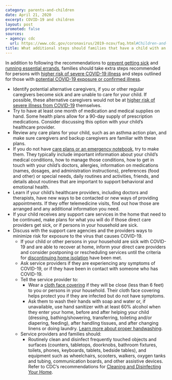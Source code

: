 ```yaml
---
category: parents-and-children
date: April 21, 2020
excerpt: COVID-19 and children
layout: post
promoted: false
sources:
- agency: cdc
  url: https://www.cdc.gov/coronavirus/2019-ncov/faq.html#Children-and-Youth-with-Special-Healthcare-Needs
title: What additional steps should families that have a child with an underlying medical condition or special health care need take?
---
```


In addition to following the recommendations to [prevent getting sick](https://www.cdc.gov/coronavirus/2019-ncov/prevent-getting-sick/index.html) and [running essential errands](https://www.cdc.gov/coronavirus/2019-ncov/daily-life-coping/essential-goods-services.html), families should take extra steps recommended for persons with [higher risk of severe COVID-19 illness](https://www.cdc.gov/coronavirus/2019-ncov/need-extra-precautions/groups-at-higher-risk.html) and steps outlined for those with [potential COVID-19 exposure or confirmed illness](https://www.cdc.gov/coronavirus/2019-ncov/prevent-getting-sick/social-distancing.html).

- Identify potential alternative caregivers, if you or other regular caregivers become sick and are unable to care for your child. If possible, these alternative caregivers would not be at [higher risk of severe illness from COVID-19](https://www.cdc.gov/coronavirus/2019-ncov/need-extra-precautions/people-at-higher-risk.html) themselves.
- Try to have at least one month of medication and medical supplies on hand. Some health plans allow for a 90-day supply of prescription medications. Consider discussing this option with your child’s healthcare provider.
- Review any care plans for your child, such as an asthma action plan, and make sure caregivers and backup caregivers are familiar with these plans.
- If you do not have [care plans or an emergency notebook](https://www.cdc.gov/childrenindisasters/children-with-special-healthcare-needs.html), try to make them. They typically include important information about your child’s medical conditions, how to manage those conditions, how to get in touch with your child’s doctors, allergies, information on medications (names, dosages, and administration instructions), preferences (food and other) or special needs, daily routines and activities, friends, and details about routines that are important to support behavioral and emotional health.
- Learn if your child’s healthcare providers, including doctors and therapists, have new ways to be contacted or new ways of providing appointments. If they offer telemedicine visits, find out how those are arranged and any additional information you need.
- If your child receives any support care services in the home that need to be continued, make plans for what you will do if those direct care providers get sick, or if persons in your household are sick.
- Discuss with the support care agencies and the providers ways to minimize risk for exposure to the virus that causes COVID-19.
  - If your child or other persons in your household are sick with COVID-19 and are able to recover at home, inform your direct care providers and consider postponing or rescheduling services until the criteria for [discontinuing home isolation](https://www.cdc.gov/coronavirus/2019-ncov/if-you-are-sick/steps-when-sick.html) have been met.
  - Ask service providers if they are experiencing any symptoms of COVID-19, or if they have been in contact with someone who has COVID-19.
  - Tell the service provider to:
    - Wear a [cloth face covering](https://www.cdc.gov/coronavirus/2019-ncov/prevent-getting-sick/cloth-face-cover-faq.html) if they will be close (less than 6 feet) to you or persons in your household. Their cloth face covering helps protect you if they are infected but do not have symptoms.
    - Ask them to wash their hands with soap and water or, if unavailable, use hand sanitizer with at least 60% alcohol when they enter your home, before and after helping your child (dressing, bathing/showering, transferring, toileting and/or diapering, feeding), after handling tissues, and after changing linens or doing laundry. [Learn more about proper handwashing](https://www.youtube.com/watch?v=d914EnpU4Fo).
  - Service providers and families should:
    - Routinely clean and disinfect frequently touched objects and surfaces (counters, tabletops, doorknobs, bathroom fixtures, toilets, phones, keyboards, tablets, bedside tables), and equipment such as wheelchairs, scooters, walkers, oxygen tanks and tubing, communication boards, and other assistive devices. Refer to CDC’s recommendations for [Cleaning and Disinfecting Your Home](https://www.cdc.gov/coronavirus/2019-ncov/prevent-getting-sick/disinfecting-your-home.html).